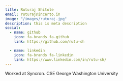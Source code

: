 ```yaml
---
title: Ruturaj Shitole
email: ruturaj@incerto.in
image: "/images/ruturaj.jpg"
description: this is meta description
social:
  - name: github
    icon: fa-brands fa-github
    link: https://github.com/rutu-sh

  - name: linkedin
    icon: fa-brands fa-linkedin
    link: https://www.linkedin.com/in/rutu-sh/
---
```


Worked at Syncron.
CSE George Washington University